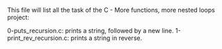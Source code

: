 This file will list all the task of the C - More functions, more nested loops project:

0-puts_recursion.c: prints a string, followed by a new line.
1-print_rev_recursion.c: prints a string in reverse.
